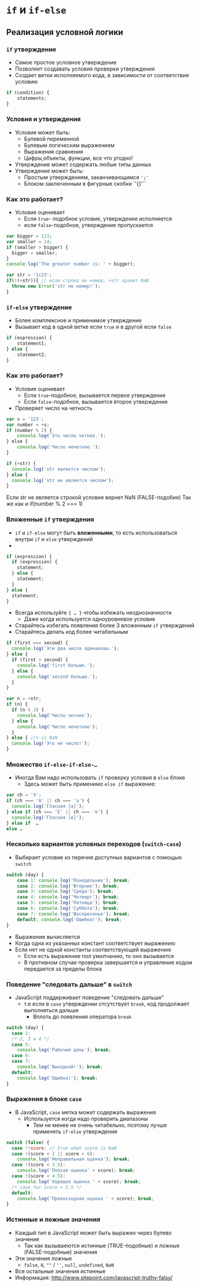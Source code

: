 
# `if` и `if-else`
## Реализация условной логики

### `if` утверждение
- Самое простое условное утверждение
- Позволяет создавать условия проверки утверждения
- Создает ветки исполняемого кода, в зависимости от соответствия условию

```js
if (condition) {
    statements;
}
```
### Условия и утверждения
- Условие может быть:
  - Булевой переменной
  - Булевым логическим выражением
  - Выражения сравнения
  - Цифры,объекты, функции, все что угодно!
- Утверждение может содержать любые типы данных
- Утверждение может быть:
  - Простым утверждением, заканчивающимся `';'`
  - Блоком заключенным в фигурные скобки `'{}'``

### Как это работает?
- Условие оценивает
  - Если  `true`- подобное условие, утверждение исполняется
  - если `false`-подобное, утверждение пропускается

```js
var bigger = 123;
var smaller = 24;
if (smaller > bigger) {
  bigger = smaller;
}
console.log('The greater number is: ' + bigger);
```

```js
var str = '1c23';
if(!(+str)){ // если строка не номер, +str хранит NaN
  throw new Error('str не номер!');
}
```

### `if-else` утверждение
- Более комплексное и применимое утверждение
- Вызывает код в одной ветке если `true` и в другой если `false`

```js
if (expression) {
    statement1;
} else {
    statement2;
}
```
### Как это работает?
- Условие оценивает
  - Если `true`-подобное, вызывается первое утверждение
  - Если `false`-подобное, вызывается второе утверждение
- Проверяет число на четность

```js
var s = '123';
var number = +s;
if (number % 2) {
    console.log('Это число четное.');
} еlse {
    console.log('Число нечетное.');
}
```

```js
if (+str) {
  console.log('str является числом');
} else {
  console.log('str не является числом');
}
```
Если str не является строкой условие вернет NaN (FALSE-подобие)
Так же как и if(number % 2 === 1)


### Вложенные  `if` утверждения

- `if` и `if-else` могут быть **вложенными**, то есть использоваться внутри `if` и `else` утверждений
-
```js
if (expression) {
  if (expression) {
    statement;
  } else {
    statement;
  }
} else {
  statement;
}
```

- Всегда используйте `{ … }` чтобы избежать неоднозначности
  - Даже когда используется одноуровневое условие
- Старайтесь избегать появления более 3 вложенным `if` утверждений
- Старайтесь делать код более читабельным

```js
if (first === second) {
  console.log('Эти два числа одинаковы.');
} else {
  if (first > second) {
    console.log('first больше.');
  } else {
    console.log('second больше.');
  }
}
```

```js
var n = +str;
if (n) {
  if (n % 2) {
    console.log('Число четное');
  } else {
    console.log('Число нечетное');
  }
} else { //n is NaN
  console.log('Это не число!');
}
```

### Множество `if-else-if-else-…`
- Иногда Вам надо использовать `if` проверку условия  в `else` блоке
  - Здесь может быть применимо `else if` выражение:

```js
var ch = 'X';
if (ch === 'A' || ch === 'a') {
  console.log('Гласная [а]');
} else if (ch === 'E' || ch === 'e') {
  console.log('Гласная [е]');
} else if  …
else …
```

### Несколько вариантов условных переходов (`switch-case`)

- Выбирает условие из перечня доступных вариантов с помощью `switch`

```js
switch (day) {
	case 1: console.log('Понедельник'); break;
	case 2: console.log('Вторник'); break;
	case 3: console.log('Среда'); break;
	case 4: console.log('Четверг'); break;
	case 5: console.log('Пятница'); break;
	case 6: console.log('Суббота'); break;
	case 7: console.log('Воскресенье'); break;
	default: console.log('Ошибка!'); break;
}
```

- Выражение вычисляется
- Когда одна из указанных констант соответствует выражению
- Если нет не одной константы соответствующей выражению
  - Если есть выражение пол умолчанию, то оно вызывается
  - В противном случае проверка завершается и управление кодом передается за пределы блока

### Поведение "следовать дальше" в  `switch`
- JavaScript поддерживает поведение "следовать дальше"
  - т.е если в `case` утверждении отсутствует `break`, код продолжает выполняться дальше
    - Вплоть до появления оператора `break`

```js
switch (day) {
  case 1:
  /* 2, 3 и 4 */
  case 5:
    console.log('Рабочий день'); break;
  case 6:
  case 7:
    console.log('Выходной!'); break;
  default:
    console.log('Ошибка!'); break;
}
```

### Выражения в блоке `case`
- В JavaScript, `case` метка может содержать выражения
  - Используется когда надо проверить диапазоны
    - Тем не менее не очень читабельно, поэтому лучше применять  `if-else` утверждения

```js
switch (false) {
  case !!score: // true when score is NaN
  case !(score < 2 || score > 6):
    console.log('Неправильная оценка'); break;
  case !(score < 3.5):
    console.log('Плохая оценка' + score); break;
  case !(score < 4.5):
    console.log('Хорошая оценка ' + score); break;
  /* case for score < 5.5 */
  default:
    console.log('Превосходная оценка ' + score); break;
}
```

### Истинные и ложные значения
- Каждый тип в JavaScript может быть выражен через булево значение
  - Так как вызываеются истинные (TRUE-подобные) и ложные (FALSE-подобные) значения
- Эти значения ложные
  -	`false`, `0`, `""` / `''`, `null`, `undefined`, `NaN`
- Все остальные значения истинные
- Информация: http://www.sitepoint.com/javascript-truthy-falsy/
